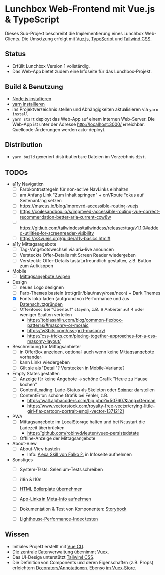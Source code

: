 # Lunchbox Web-Frontend mit Vue.js & TypeScript

Dieses Sub-Projekt beschreibt die Implementierung eines Lunchbox Web-Clients. Die Umsetzung erfolgt mit [Vue.js](https://vuejs.org/), [TypeScript](https://www.typescriptlang.org/) und [Tailwind CSS](https://tailwindcss.com/).



## Status

- Erfüllt Lunchbox Version 1 vollständig.
- Das Web-App bietet zudem eine Infoseite für das Lunchbox-Projekt.



## Build & Benutzung

- [Node.js installieren](https://nodejs.org/en/download/package-manager/)
- [yarn installieren](https://yarnpkg.com/lang/en/docs/install)
- ins Projektverzeichnis stellen und Abhängigkeiten aktualisieren via `yarn install`
- `yarn start` deployt das Web-App auf einem internen Web-Server. Die Web-App ist unter der Adresse [http://localhost:3000/](http://localhost:3000/) erreichbar. Quellcode-Änderungen werden auto-deployt.



## Distribution

- `yarn build` generiert distributierbare Dateien im Verzeichnis `dist`.



## TODOs

- a11y Navigation
  - [ ] Farbkontrastregeln für non-active NavLinks einhalten
  - [ ] am Anfang Link "Zum Inhalt springen" + onVRoute Fokus auf Seitenanfang setzen
  - [ ] https://marcus.io/blog/improved-accessible-routing-vuejs
  - [ ] https://codesandbox.io/s/improved-accessible-routing-vue-correct-recommendation-better-aria-current-cxw8w
  - [ ] https://github.com/tailwindcss/tailwindcss/releases/tag/v1.1.0#added-utilities-for-screenreader-visibility
  - [ ] https://v3.vuejs.org/guide/a11y-basics.html#
- a11y Mittagsangebote
  - [ ] Tag-/Angebotswechsel via aria-live anouncen
  - [ ] Versteckte Offer-Details mit Screen Reader wiedergeben
  - [ ] Versteckte Offer-Details tastaturfreundlich gestalten, z.B. Button zum Aufklappen
- Mobile
  - [ ] [Mittagsangebote swipen](https://github.com/vueuse/vueuse/blob/main/packages/core/useMouse/index.ts)
- Design
  - [ ] neues Logo designen
  - [ ] Farb-Themes basteln (rot/grün/blau/navy/rosa/neon) + Dark Themes
  - [x] Fonts lokal laden (aufgrund von Performance und aus [Datenschutzgründen](https://www.golem.de/news/landgericht-muenchen-einbindung-von-google-fonts-ist-rechtswidrig-2202-162826.html)
  - [ ] OfferBoxes bei "Überlauf" stapeln, z.B. 6 Anbieter auf 4 oder weniger Spalten verteilen
    - https://tobiasahlin.com/blog/common-flexbox-patterns/#masonry-or-mosaic
    - https://w3bits.com/css-grid-masonry/
    - https://css-tricks.com/piecing-together-approaches-for-a-css-masonry-layout/
- Beschreibung für Mittagsanbieter
  - [ ] in OfferBox anzeigen, optional: auch wenn keine Mittagsangebote vorhanden
  - [ ] kann Links wiedergeben
  - [ ] Gilt sie als "Detail"? Verstecken in Mobile-Variante?
- Empty States gestalten
  - [ ] Anzeige für keine Angebote -> schöne Grafik "Heute zu Hause kochen"
  - [ ] ContentLoading: Lade-Status als Skeleton oder [Spinner](https://scotch.io/tutorials/add-loading-indicators-to-your-vuejs-application) darstellen
  - [ ] ContentError: schöne Grafik bei Fehler, z.B.
    - https://wall.alphacoders.com/big.php?i=507607&lang=German
    - https://www.vectorstock.com/royalty-free-vector/crying-little-girl-flat-cartoon-portrait-emoji-vector-13712121
- PWA
  - [ ] Mittagsangebote im LocalStorage halten und bei Neustart die Ladezeit überbrücken
    - https://github.com/robinvdvleuten/vuex-persistedstate
  - [ ] Offline-Anzeige der Mittagsangebote
- About-View
  - [ ] About-View basteln
    - Info: [Alexa Skill von Falko P.](https://www.amazon.de/s/ref=nb_sb_noss_2?__mk_de_DE=%C3%85M%C3%85%C5%BD%C3%95%C3%91&url=search-alias%3Dalexa-skills&field-keywords=lunchbox) in Infoseite aufnehmen
- Sonstiges
  - [ ] System-Tests: Selenium-Tests schreiben
  - [ ] i18n & l10n
  - [ ] [HTML Boilerplate übernehmen](https://www.matuzo.at/blog/html-boilerplate/)
  - [ ] [App-Links in Meta-Info aufnehmen](http://ricostacruz.com/cheatsheets/applinks.html)
  - [ ] Dokumentation & Test von Komponenten: [Storybook](https://github.com/vuesion/vuesion/tree/master/src/app/shared/components/VueButton)
  - [ ] [Lighthouse-Performance-Index testen](https://blog.checklyhq.com/how-we-got-a-100-lighthouse-performance-score-for-our-vue-js-app/)



## Wissen

- Initiales Projekt erstellt mit [Vue CLI](https://cli.vuejs.org/).
- Die zentrale Datenverwaltung übernimmt [Vuex](https://vuex.vuejs.org/guide/).
- Das UI-Design unterstützt [Tailwind CSS](https://tailwindcss.com/).
- Die Definition von Components und deren Eigenschaften (z.B. Props) erleichtern [Decorators/Annotationen](https://github.com/kaorun343/vue-property-decorator). Ebenso [im Vuex-Store](https://github.com/championswimmer/vuex-module-decorators).
